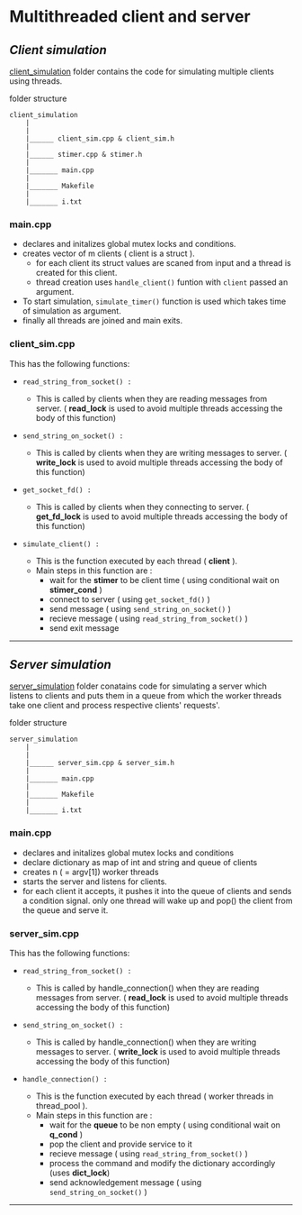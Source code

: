 # Multithreaded client and server

## ***Client simulation***
[client_simulation](client_simulation) folder contains the code for simulating multiple clients using threads.

folder structure

```
client_simulation
    |
    |
    |______ client_sim.cpp & client_sim.h
    |
    |______ stimer.cpp & stimer.h
    |
    |_______ main.cpp
    |
    |_______ Makefile
    |
    |_______ i.txt

```

### **main.cpp** 

- declares and initalizes global mutex locks and conditions.
- creates vector of m clients ( client is a struct ).
    - for each client its struct values are scaned from input and a thread is created for this client.
    - thread creation uses `handle_client()` funtion with `client` passed an argument.
- To start simulation, `simulate_timer()` function is used which takes time of simulation as argument.
- finally all threads are joined and main exits.

### **client_sim.cpp**

This has the following functions:
    
- `read_string_from_socket() :`
    - This is called by clients when they are reading messages from server. ( **read_lock** is used to avoid  multiple threads accessing the body of this function)
- `send_string_on_socket() :` 
    - This is called by clients when they are writing messages to server. ( **write_lock** is used to avoid  multiple threads accessing the body of this function)
- `get_socket_fd() :`
    - This is called by clients when they connecting to server. ( **get_fd_lock** is used to avoid  multiple threads accessing the body of this function)

- `simulate_client() :`
    - This is the function executed by each thread ( **client** ).
    - Main steps in this function are :
        - wait for the **stimer** to be client time ( using conditional wait on **stimer_cond** )
        - connect to server ( using `get_socket_fd()` )
        - send message    ( using `send_string_on_socket()` )
        - recieve message  ( using `read_string_from_socket()` )
        - send exit message 

---------

## ***Server simulation***

[server_simulation](server_simulation) folder conatains code for simulating a server which listens to clients and puts them in a queue from which the worker threads take one client and process respective clients' requests'.

folder structure

```
server_simulation
    |
    |
    |______ server_sim.cpp & server_sim.h
    |
    |_______ main.cpp
    |
    |_______ Makefile
    |
    |_______ i.txt

```

### **main.cpp**
- declares and initalizes global mutex locks and conditions
- declare dictionary as map of int and string and queue of clients
- creates n ( = argv[1]) worker threads
- starts the server and listens for clients.
- for each client it accepts, it pushes it into the queue of clients and sends a condition signal. only one thread will wake up and pop() the client from the queue and serve it.

### **server_sim.cpp**

This has the following functions:
    
- `read_string_from_socket() :`
    - This is called by handle_connection() when they are reading messages from server. ( **read_lock** is used to avoid  multiple threads accessing the body of this function)

- `send_string_on_socket() :` 
    - This is called by handle_connection() when they are writing messages to server. ( **write_lock** is used to avoid  multiple threads accessing the body of this function)

- `handle_connection() :`
    - This is the function executed by each thread ( worker threads in thread_pool ).
    - Main steps in this function are :
        - wait for the **queue** to be non empty ( using conditional wait on **q_cond** )
        - pop the client and provide service to it
        - recieve message  ( using `read_string_from_socket()` )
        - process the command and modify the dictionary accordingly (uses **dict_lock**)
        - send acknowledgement message ( using `send_string_on_socket()` )


-----------

